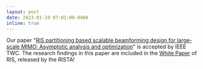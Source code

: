 ```yaml
---
layout: post
date: 2023-01-19 07:01:00-0400
inline: true
---
```


Our paper "[RIS partitioning based scalable beamforming design for large-scale MIMO: Asymptotic analysis and optimization](https://ieeexplore.ieee.org/abstract/document/10032238/)" is accepted by IEEE TWC.
The research findings in this paper are included in the [White Paper](http://www.risalliance.com/en/riswp2023.html) of RIS, released by the RISTA!